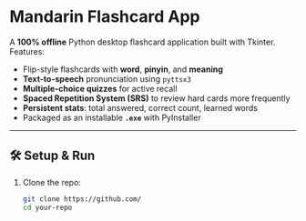 # Mandarin Flashcard App 

A **100% offline** Python desktop flashcard application built with Tkinter.  
Features:
- Flip-style flashcards with **word**, **pinyin**, and **meaning**
- **Text-to-speech** pronunciation using `pyttsx3`
- **Multiple-choice quizzes** for active recall
- **Spaced Repetition System (SRS)** to review hard cards more frequently
- **Persistent stats**: total answered, correct count, learned words
- Packaged as an installable **`.exe`** with PyInstaller

---

## 🛠 Setup & Run

1. Clone the repo:  
   ```bash
   git clone https://github.com/
   cd your-repo
